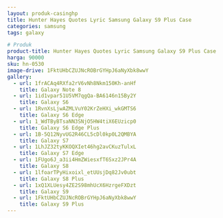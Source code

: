 ```yaml
---
layout: produk-casinghp
title: Hunter Hayes Quotes Lyric Samsung Galaxy S9 Plus Case
categories: samsung
tags: galaxy

# Produk
product-title: Hunter Hayes Quotes Lyric Samsung Galaxy S9 Plus Case
harga: 90000
sku: hn-0530
image-drive: 1FktUHbCZUJNcROBrGYHpJ6aNyXbk8wwY
gallery:
  - url: 1frACAq4RXfa2rV6vNh8Nkm150Kh-anHf
    title: Galaxy Note 8
  - url: 1id1vpar51U5VM7qgQa-BA6146n15By2Y
    title: Galaxy S6
  - url: 1RvnXsLjwAZMLVuY02KrZeHXi_wkGMTS6
    title: Galaxy S6 Edge
  - url: 1_WdTByBTsaNN3SNjO5HW4tiX6EUzicp0
    title: Galaxy S6 Edge Plus
  - url: 1B-5Q12NyvUG2R46CL5cDl0kp0L2QMBYA
    title: Galaxy S7
  - url: 1LhJZ32tyKKOQXIet46hg2avCKuzTulxL
    title: Galaxy S7 Edge
  - url: 1FUgo6J_a3ii4HmZWiesxfT6Sxz2JPr4A
    title: Galaxy S8
  - url: 1lfoarTPyHixoixl_etUUsjDq82Jv0ubt
    title: Galaxy S8 Plus
  - url: 1xQ1XLUesy4ZE2S98mhUcX6HzrgeFXDzt
    title: Galaxy S9
  - url: 1FktUHbCZUJNcROBrGYHpJ6aNyXbk8wwY
    title: Galaxy S9 Plus
---
```

